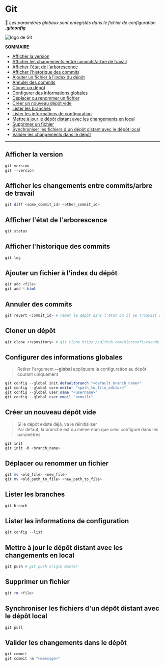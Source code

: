 # Git

💠 _Les paramètres globaux sont enregistés dans le fichier de configuration **.gitconfig**_

![logo de Git](https://nsa40.casimages.com/img/2021/03/14/210314041119892755.png)

**SOMMAIRE**
+ [Afficher la version](#afficher-la-version)
+ [Afficher les changements entre commits/arbre de travail](#afficher-les-changements-entre-commis-arbre-de-travail)
+ [Afficher l'état de l'arborescence](#afficher-létat-de-larborescence)
+ [Afficher l'historique des commits](#afficher-lhistorique-des-commits)
+ [Ajouter un fichier à l'index du dépôt](#ajouter-un-fichier-à-lindex-du-dépôt)
+ [Annuler des commits](#annuler-des-commits)
+ [Cloner un dépôt](#cloner-un-dépôt)
+ [Configurer des informations globales](#configurer-des-informations-globales)
+ [Déplacer ou renommer un fichier](#déplacer-ou-renommer-un-fichier)
+ [Créer un nouveau dépôt vide](#créer-un-nouveau-dépôt-vide)
+ [Lister les branches](#lister-les-branches)
+ [Lister les informations de configuration](#lister-les-informations-de-configuration)
+ [Mettre à jour le dépôt distant avec les changements en local](#mettre-à-jour-le-dépôt-distant-avec-les-changements-en-local)
+ [Supprimer un fichier](#supprimer-un-fichier)
+ [Synchroniser les fichiers d'un dépôt distant avec le dépôt local](#synchroniser-les-fichiers-dun-dépôt-distant-avec-le-dépôt-local)
+ [Valider les changements dans le dépôt](#valider-les-changements-dans-le-dépôt)

---

## Afficher la version

```powershell
git version
git --version
```

## Afficher les changements entre commits/arbre de travail

```powershell
git diff <some_commit_id> <other_commit_id>
```

## Afficher l'état de l'arborescence

```powershell
git status
```

## Afficher l'historique des commits

```powershell
git log
```

## Ajouter un fichier à l'index du dépôt

```powershell
git add <file>
git add *.html
```

## Annuler des commits

```powershell
git revert <commit_id> # remet le dépôt dans l'état où il se trouvait au moment de ce commit
```

## Cloner un dépôt

```powershell
git clone <repository> # git clone https://github.com/microsoft/vscode.git
```

## Configurer des informations globales

> Retirer l'argument **--global** appliquera la configuration au dépôt courant uniquement

```powershell
git config --global init.defaultbranch "<default_branch_name>"
git config --global core.editor "<path_to_file_editor>"
git config --global user.name "<username>"
git config --global user.email "<email>"
```

## Créer un nouveau dépôt vide

> Si le dépôt existe déjà, va le réinitialiser<br>
> Par défaut, la branche est du même nom que celui configuré dans les paramètres
 
```powershell
git init
git init -b <branch_name>
```

## Déplacer ou renommer un fichier

```powershell
git mv <old_file> <new_file>
git mv <old_path_to_file> <new_path_to_file>
```

## Lister les branches

```powershell
git branch
```

## Lister les informations de configuration

```powershell
git config --list
```

## Mettre à jour le dépôt distant avec les changements en local

```powershell
git push # git push origin master
```

## Supprimer un fichier

```powershell
git rm <file>
```

## Synchroniser les fichiers d'un dépôt distant avec le dépôt local

```powershell
git pull
```

## Valider les changements dans le dépôt

```powershell
git commit
git commit -m "<message>"
```

